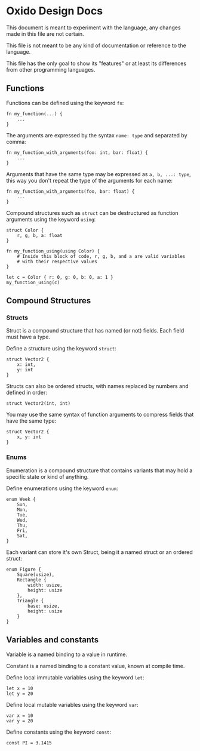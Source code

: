 
# Oxido Design Docs
This document is meant to experiment with the language, any changes made in this file are not certain.

This file is not meant to be any kind of documentation or reference to the language.

This file has the only goal to show its "features" or at least its differences from other programming languages.

## Functions

Functions can be defined using the keyword `fn`:

```
fn my_function(...) {
    ...
}
```

The arguments are expressed by the syntax `name: type` and separated by comma:
```
fn my_function_with_arguments(foo: int, bar: float) {
    ...
}
``` 

Arguments that have the same type may be expressed as `a, b, ...: type`, this way you don't repeat the type of the arguments for each name:
```
fn my_function_with_arguments(foo, bar: float) {
    ...
}
```

Compound structures such as `struct` can be destructured as function arguments using the keyword `using`:
```
struct Color {
    r, g, b, a: float
}

fn my_function_using(using Color) {
    # Inside this block of code, r, g, b, and a are valid variables
    # with their respective values
}

let c = Color { r: 0, g: 0, b: 0, a: 1 }
my_function_using(c)
```

## Compound Structures

### Structs
Struct is a compound structure that has named (or not) fields. Each field must have a type.

Define a structure using the keyword `struct`:
```
struct Vector2 {
    x: int,
    y: int
}
```

Structs can also be ordered structs, with names replaced by numbers and defined in order:
```
struct Vector2(int, int)
```

You may use the same syntax of function arguments to compress fields that have the same type:
```
struct Vector2 {
    x, y: int
}
```

### Enums
Enumeration is a compound structure that contains variants that may hold a specific state or kind of anything.

Define enumerations using the keyword `enum`:
```
enum Week {
    Sun,
    Mon,
    Tue,
    Wed,
    Thu,
    Fri,
    Sat,
}
```

Each variant can store it's own Struct, being it a named struct or an ordered struct:
```
enum Figure {
    Square(usize),
    Rectangle {
        width: usize,
        height: usize
    },
    Triangle {
        base: usize,
        height: usize
    }
}
```

## Variables and constants
Variable is a named binding to a value in runtime.

Constant is a named binding to a constant value, known at compile time.

Define local immutable variables using the keyword `let`:
```
let x = 10
let y = 20
```

Define local mutable variables using the keyword `var`:
```
var x = 10
var y = 20
```

Define constants using the keyword `const`:
```
const PI = 3.1415
```
